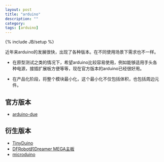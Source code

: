 ```yaml
---
layout: post
title: "arduino"
description: ""
category: 
tags: [arduino]
---
```

{% include JB/setup %}

近年来arduino的发展很快，出现了各种版本。在不同使用场景下需求也不一样。

* 在原型测试之类的情况下，希望arduino比较容易使用，例如能够适用手头各种电源，接插扩展板方便等等，现在官方版本的arduino已经很好用。

* 在产品化阶段，将整个模块最小化，这个最小化不仅包括体积，也包括周边元件。

## 官方版本

* [arduino-due](arduino-due.html)

## 衍生版本

* [TinyDuino](tinyduino.html)
* [DFRobot的Dreamer MEGA主板](dfrobot-dreamer-mega.html)
* [microduino](microduino.html)
